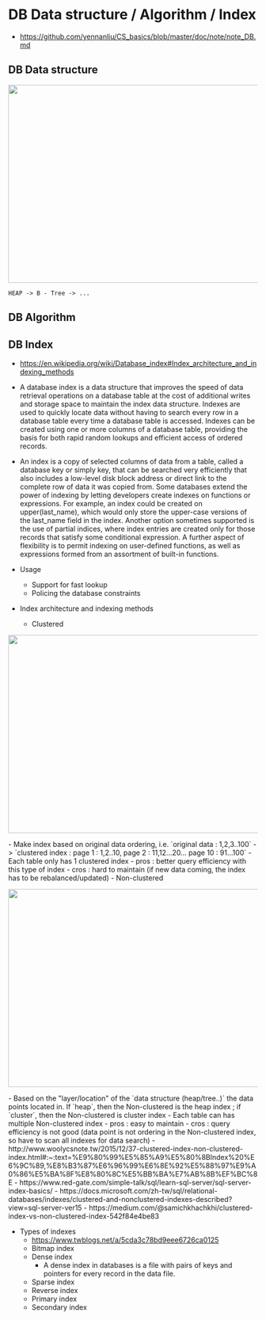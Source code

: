 # DB Data structure / Algorithm / Index
- https://github.com/yennanliu/CS_basics/blob/master/doc/note/note_DB.md

## DB Data structure
<p align="center"><img src ="https://github.com/yennanliu/DE-100-days/blob/master/de100days/day_27/db_storage_structure.jpg" width="800" height="400"></p>

```
HEAP -> B - Tree -> ...
```

## DB Algorithm

## DB Index
- https://en.wikipedia.org/wiki/Database_index#Index_architecture_and_indexing_methods
- A database index is a data structure that improves the speed of data retrieval operations on a database table at the cost of additional writes and storage space to maintain the index data structure. Indexes are used to quickly locate data without having to search every row in a database table every time a database table is accessed. Indexes can be created using one or more columns of a database table, providing the basis for both rapid random lookups and efficient access of ordered records.
- An index is a copy of selected columns of data from a table, called a database key or simply key, that can be searched very efficiently that also includes a low-level disk block address or direct link to the complete row of data it was copied from. Some databases extend the power of indexing by letting developers create indexes on functions or expressions. For example, an index could be created on upper(last_name), which would only store the upper-case versions of the last_name field in the index. Another option sometimes supported is the use of partial indices, where index entries are created only for those records that satisfy some conditional expression. A further aspect of flexibility is to permit indexing on user-defined functions, as well as expressions formed from an assortment of built-in functions.

- Usage 
	- Support for fast lookup
	- Policing the database constraints

- Index architecture and indexing methods
	- Clustered
<p align="center"><img src ="https://github.com/yennanliu/DE-100-days/blob/master/de100days/day_27/clustered_index.jpg" width="800" height="400"></p>
		- Make index based on original data ordering, i.e. `original data : 1,2,3..100` -> `clustered index : page 1 : 1,2..10, page 2 : 11,12...20... page 10 : 91...100`
		- Each table only has 1 clustered index
		- pros : better query efficiency with this type of index
		- cros : hard to maintain (if new data coming, the index has to be rebalanced/updated)
	- Non-clustered
<p align="center"><img src ="https://github.com/yennanliu/DE-100-days/blob/master/de100days/day_27/non-cluster_index.png" width="800" height="400"></p>
		- Based on the "layer/location" of the `data structure (heap/tree..)` the data points located in. If `heap`, then the Non-clustered is the heap index ; if `cluster`, then the Non-clustered is cluster index
		- Each table can has multiple Non-clustered index
		- pros : easy to maintain
		- cros : query efficiency is not good (data point is not ordering in the Non-clustered index, so have to scan all indexes for data search)
	- http://www.woolycsnote.tw/2015/12/37-clustered-index-non-clustered-index.html#:~:text=%E9%80%99%E5%85%A9%E5%80%8BIndex%20%E6%9C%89,%E8%B3%87%E6%96%99%E6%8E%92%E5%88%97%E9%A0%86%E5%BA%8F%E8%80%8C%E5%BB%BA%E7%AB%8B%EF%BC%8E
	- https://www.red-gate.com/simple-talk/sql/learn-sql-server/sql-server-index-basics/
	- https://docs.microsoft.com/zh-tw/sql/relational-databases/indexes/clustered-and-nonclustered-indexes-described?view=sql-server-ver15
	- https://medium.com/@samichkhachkhi/clustered-index-vs-non-clustered-index-542f84e4be83

- Types of indexes
	- https://www.twblogs.net/a/5cda3c78bd9eee6726ca0125
	- Bitmap index
	- Dense index
		- A dense index in databases is a file with pairs of keys and pointers for every record in the data file.
	- Sparse index
	- Reverse index
	- Primary index
	- Secondary index
